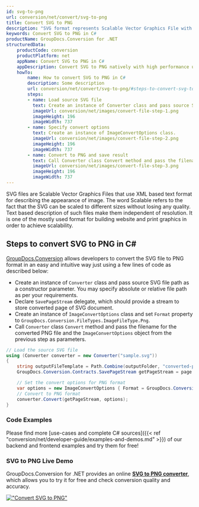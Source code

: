```yaml
---
id: svg-to-png
url: conversion/net/convert/svg-to-png
title: Convert SVG to PNG
description: "SVG format represents Scalable Vector Graphics File with .svg extension. Learn how to convert SVG to PNG file programmatically in C# language using GroupDocs.Conversion for .NET library."
keywords: Convert SVG to PNG in C#
productName: GroupDocs.Conversion for .NET
structuredData:
    productCode: conversion
    productPlatform: net
    appName: Convert SVG to PNG in C#
    appDescription: Convert SVG to PNG natively with high performance using C# language and server side GroupDocs.Conversion for .NET APIs, without the use of any software like Microsoft or Open Office.
    howTo:
        name: How to convert SVG to PNG in C# 
        description: Some description
        url: conversion/net/convert/svg-to-png/#steps-to-convert-svg-to-png-in-c
        steps:
        - name: Load source SVG file 
          text: Create an instance of Converter class and pass source SVG file path as a constructor parameter. You may specify absolute or relative file path as per your requirements. 
          imageUrl: conversion/net/images/convert-file-step-1.png
          imageHeight: 196
          imageWidth: 737
        - name: Specify convert options 
          text: Create an instance of ImageConvertOptions class.
          imageUrl: conversion/net/images/convert-file-step-2.png
          imageHeight: 196
          imageWidth: 737
        - name: Convert to PNG and save result 
          text: Call Converter class Convert method and pass the filename for the converted HTML file and the ImageConvertOptions object from the previous step as parameters.
          imageUrl: conversion/net/images/convert-file-step-3.png
          imageHeight: 196
          imageWidth: 737
---
```


SVG files are Scalable Vector Graphics Files that use XML based text format for describing the appearance of image. The word Scalable refers to the fact that the SVG can be scaled to different sizes without losing any quality. Text based description of such files make them independent of resolution. It is one of the mostly used format for building website and print graphics in order to achieve scalability.

## Steps to convert SVG to PNG in C#

[GroupDocs.Conversion](https://products.groupdocs.com/conversion/net) allows developers to convert the SVG file to PNG format in an easy and intuitive way just using a few lines of code as described below:

* Create an instance of `Converter` class and pass source SVG file path as a constructor parameter. You may specify absolute or relative file path as per your requirements. 
* Declare `SavePageStream` delegate, which should provide a stream to store converted page of SVG document.
* Create an instance of `ImageConvertOptions` class and set `Format` property to `GroupDocs.Conversion.FileTypes.ImageFileType.Png`.
* Call `Converter` class `Convert` method and pass the filename for the converted PNG file and the `ImageConvertOptions` object from the previous step as parameters.

```csharp
// Load the source SVG file
using (Converter converter = new Converter("sample.svg"))
{
    string outputFileTemplate = Path.Combine(outputFolder, "converted-page-{0}.png");
    GroupDocs.Conversion.Contracts.SavePageStream getPageStream = page => new FileStream(string.Format(outputFileTemplate, page), FileMode.Create);

    // Set the convert options for PNG format
    var options = new ImageConvertOptions { Format = GroupDocs.Conversion.FileTypes.ImageFileType.Png };   
    // Convert to PNG format
    converter.Convert(getPageStream, options);
}
```

### Code Examples

Please find more [use-cases and complete C# sources]({{< ref "conversion/net/developer-guide/examples-and-demos.md" >}}) of our backend and frontend examples and try them for free!

### SVG to PNG Live Demo

GroupDocs.Conversion for .NET provides an online [**SVG to PNG converter**](https://products.groupdocs.app/conversion/svg-to-png), which allows you to try it for free and check conversion quality and accuracy.

[!["Convert SVG to PNG"](conversion/net/images/convert-to-png/convert-svg-to-png.png)](https://products.groupdocs.app/conversion/svg-to-png)